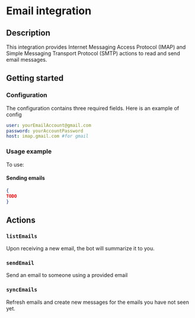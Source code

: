 # Email integration

## Description

This integration provides Internet Messaging Access Protocol (IMAP) and Simple Messaging Transport Protocol (SMTP) actions to read and send email messages.

## Getting started

### Configuration

The configuration contains three required fields. Here is an example of config

```yml
user: yourEmailAccount@gmail.com
password: yourAccountPassword
host: imap.gmail.com #for gmail
```

### Usage example

To use:

#### Sending emails

```json
{
TODO
}
```

## Actions

### `listEmails`

Upon receiving a new email, the bot will summarize it to you.

### `sendEmail`

Send an email to someone using a provided email

### `syncEmails`

Refresh emails and create new messages for the emails you have not seen yet.
